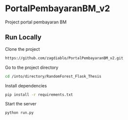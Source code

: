 # PortalPembayaranBM_v2

Project portal pembayaran BM

## Run Locally

Clone the project

```bash
https://github.com/zagdiablo/PortalPembayaranBM_v2.git
```

Go to the project directory

```bash
cd /into/directory/RandomForest_Flask_Thesis
```

Install dependencies

```bash
pip install -r requirements.txt
```

Start the server

```bash
python run.py
```
